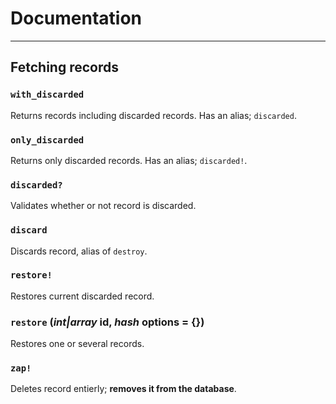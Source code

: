 # Documentation

---

## Fetching records

### `with_discarded`
Returns records including discarded records. Has an alias; `discarded`.

### `only_discarded`
Returns only discarded records. Has an alias; `discarded!`.

### `discarded?`
Validates whether or not record is discarded.

### `discard`
Discards record, alias of `destroy`.

### `restore!`
Restores current discarded record.

### `restore` (*int|array* id, *hash* options = {})
Restores one or several records.

### `zap!`
Deletes record entierly; **removes it from the database**.
